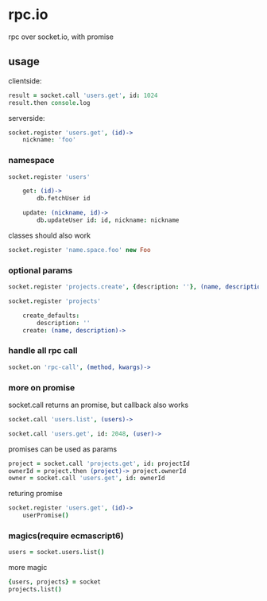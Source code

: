 # rpc.io

rpc over socket.io, with promise

## usage

clientside:

```coffeescript
result = socket.call 'users.get', id: 1024
result.then console.log
```

serverside:

```coffeescript
socket.register 'users.get', (id)->
    nickname: 'foo'
```

### namespace

```coffeescript
socket.register 'users'

    get: (id)->
        db.fetchUser id

    update: (nickname, id)->
        db.updateUser id: id, nickname: nickname
```

classes should also work

```coffeescript
socket.register 'name.space.foo' new Foo
```

### optional params

```coffeescript
socket.register 'projects.create', {description: ''}, (name, description)->

socket.register 'projects'

    create_defaults:
        description: ''
    create: (name, description)->
```

### handle all rpc call

```coffeescript
socket.on 'rpc-call', (method, kwargs)->
```

### more on promise

socket.call returns an promise, but callback also works

```coffeescript
socket.call 'users.list', (users)->

socket.call 'users.get', id: 2048, (user)->
```

promises can be used as params

```coffeescript
project = socket.call 'projects.get', id: projectId
ownerId = project.then (project)-> project.ownerId
owner = socket.call 'users.get', id: ownerId
```

returing promise

```coffeescript
socket.register 'users.get', (id)->
    userPromise()
```

### magics(require ecmascript6)

```coffeescript
users = socket.users.list()
```

more magic

```coffeescript
{users, projects} = socket
projects.list()
```
